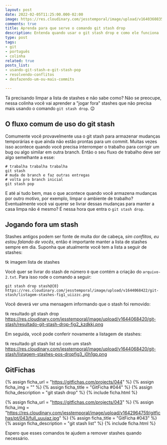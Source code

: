 ```yaml
---
layout: post
date: 2022-02-05T11:25:00.000-02:00
image: https://res.cloudinary.com/jesstemporal/image/upload/v1640360835/covers/colinha_igmf4s.png
comments: true
title: Aprenda para que serve o comando git stash drop
description: Entenda quando usar o git stash drop e como ele funciona
type: post
tags:
- git
- português
- colinha
related: true
posts_list:
- usando-git-stash-e-git-stash-pop
- resolvendo-conflitos
- desfazendo-um-ou-mais-commits

---
```

Tá precisando limpar a lista de stashes e não sabe como? Não se preocupe, nessa colinha você vai aprender a "jogar fora" stashes que não precisa mais usando o comando `git stash drop`. 😉

## O fluxo comum de uso do git stash

Comumente você provavelmente usa o git stash para armazenar mudanças temporárias e que ainda não estão prontas para um commit. Muitas vezes isso acontece quando você precisa interromper o trabalho para corrigir um bug ou algo similar em outra branch. Então o seu fluxo de trabalho deve ser algo semelhante a esse:

```console
# trabalha trabalha trabalha
git stash
# muda de branch e faz outras entregas
# volta pro branch inicial
git stash pop
```

E até aí tudo bem, mas o que acontece quando você armazena mudanças por outro motivo, por exemplo, limpar o ambiente de trabalho? Eventualmente você vai querer se livrar dessas mudanças para manter a casa limpa não é mesmo? É nessa hora que entra o `git stash drop`.

## Jogando fora um stash

Stashes antigos podem ser fonte de muita dor de cabeça, _sim conflitos, eu estou falando de vocês_, então é importante manter a lista de stashes sempre em dia. Suponha que atualmente você tem a lista a seguir de stashes:

tk imagem lista  de stashes 

Você quer se livrar do stash de número `0` que contém a criação do `arquivo-2.txt`. Para isso rode o comando a seguir:

```console
git stash drop stash@{0} https://res.cloudinary.com/jesstemporal/image/upload/v1644068422/git-stash/listagem-stashes-fig1_uiizzc.png
```

Você deverá ver uma mensagem informando que o stash foi removido:

tk resultado git stash drop https://res.cloudinary.com/jesstemporal/image/upload/v1644068420/git-stash/resultado-git-stash-drop-fig2_kzdkkj.png

Em seguida, você pode conferir novamente a listagem de stashes:

tk resultado git stash list só com um stash https://res.cloudinary.com/jesstemporal/image/upload/v1644068420/git-stash/listagem-stashes-pos-dropfig3_j0h1gp.png

## GitFichas

{% assign ficha_url = "https://gitfichas.com/projects/044" %}
{% assign ficha_img = "" %}
{% assign ficha_title = "GitFicha #044" %}
{% assign ficha_description = "git stash drop" %}
{% include ficha.html %}

{% assign ficha_url = "https://gitfichas.com/projects/043" %}
{% assign ficha_img = "https://res.cloudinary.com/jesstemporal/image/upload/v1642964759/gitfichas/pt/043/full_uuuiaz.jpg" %}
{% assign ficha_title = "GitFicha #043" %}
{% assign ficha_description = "git stash list" %}
{% include ficha.html %}

Espero que esses comandos te ajudem a remover stashes quando necessário.
